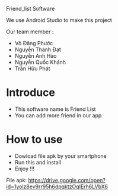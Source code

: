  Friend_list Software
 
 We use Android Studio to make this project
 
 Our team member :
  + Võ Đăng Phước 
  + Nguyễn Thành Đạt
  + Nguyễn Anh Hào
  + Nguyễn Quốc Khánh 
  + Trần Hữu Phát
 

 
 Introduce
===================
 - This software name is Friend List 
 - You can add more friend in our app
 

 How to use
===================
 - Dowload file apk by your smartphone 
 - Run this and install 
 - Enjoy !!!

File apk: https://drive.google.com/open?id=1yolz8ev9rr95h6dpqktzOqIErh6LVbX6
#

